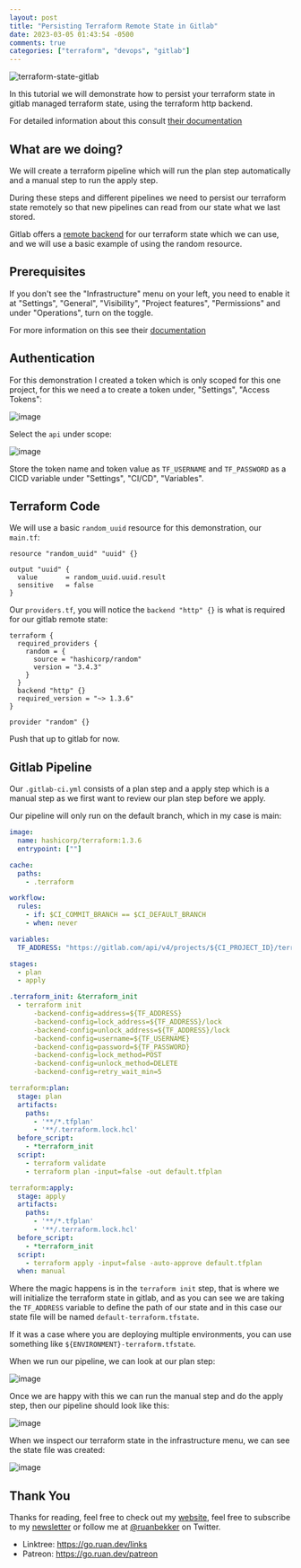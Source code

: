 ```yaml
---
layout: post
title: "Persisting Terraform Remote State in Gitlab"
date: 2023-03-05 01:43:54 -0500
comments: true
categories: ["terraform", "devops", "gitlab"]
---
```


![terraform-state-gitlab](https://user-images.githubusercontent.com/567298/222946002-7cd88466-c584-4ea0-b190-54b1c3052865.png)

In this tutorial we will demonstrate how to persist your terraform state in gitlab managed terraform state, using the terraform http backend.

For detailed information about this consult [their documentation](https://docs.gitlab.com/ee/user/infrastructure/iac/terraform_state.html)

## What are we doing?

We will create a terraform pipeline which will run the plan step automatically and a manual step to run the apply step.

During these steps and different pipelines we need to persist our terraform state remotely so that new pipelines can read from our state what we last stored.

Gitlab offers a [remote backend](https://docs.gitlab.com/ee/user/infrastructure/iac/terraform_state.html) for our terraform state which we can use, and we will use a basic example of using the random resource.

## Prerequisites

If you don't see the "Infrastructure" menu on your left, you need to enable it at "Settings", "General", "Visibility", "Project features", "Permissions" and under "Operations", turn on the toggle.

For more information on this see their [documentation](https://docs.gitlab.com/ee/user/infrastructure/iac/terraform_state.html#prerequisites)

## Authentication

For this demonstration I created a token which is only scoped for this one project, for this we need a to create a token under, "Settings", "Access Tokens":

![image](https://user-images.githubusercontent.com/567298/222896148-6b0121fe-fceb-470e-a096-5db03ae0eab9.png)

Select the `api` under scope:

![image](https://user-images.githubusercontent.com/567298/222896298-fee26e1f-6bcf-4d7c-80eb-ed48ded33bf2.png)

Store the token name and token value as `TF_USERNAME` and `TF_PASSWORD` as a CICD variable under "Settings", "CI/CD", "Variables".

## Terraform Code

We will use a basic `random_uuid` resource for this demonstration, our `main.tf`:

```
resource "random_uuid" "uuid" {}

output "uuid" {
  value       = random_uuid.uuid.result
  sensitive   = false
}
```

Our `providers.tf`, you will notice the `backend "http" {}` is what is required for our gitlab remote state:

```
terraform {
  required_providers {
    random = {
      source = "hashicorp/random"
      version = "3.4.3"
    }
  }
  backend "http" {}
  required_version = "~> 1.3.6"
}

provider "random" {}
```

Push that up to gitlab for now.

## Gitlab Pipeline

Our `.gitlab-ci.yml` consists of a plan step and a apply step which is a manual step as we first want to review our plan step before we apply.

Our pipeline will only run on the default branch, which in my case is main:

```yaml
image:
  name: hashicorp/terraform:1.3.6
  entrypoint: [""]

cache:
  paths:
    - .terraform

workflow:
  rules:
    - if: $CI_COMMIT_BRANCH == $CI_DEFAULT_BRANCH
    - when: never

variables:
  TF_ADDRESS: "https://gitlab.com/api/v4/projects/${CI_PROJECT_ID}/terraform/state/default-terraform.tfstate"

stages:
  - plan
  - apply

.terraform_init: &terraform_init
  - terraform init
      -backend-config=address=${TF_ADDRESS}
      -backend-config=lock_address=${TF_ADDRESS}/lock
      -backend-config=unlock_address=${TF_ADDRESS}/lock
      -backend-config=username=${TF_USERNAME}
      -backend-config=password=${TF_PASSWORD}
      -backend-config=lock_method=POST
      -backend-config=unlock_method=DELETE
      -backend-config=retry_wait_min=5

terraform:plan:
  stage: plan
  artifacts:
    paths:
      - '**/*.tfplan'
      - '**/.terraform.lock.hcl'
  before_script:
    - *terraform_init
  script:
    - terraform validate
    - terraform plan -input=false -out default.tfplan

terraform:apply:
  stage: apply
  artifacts:
    paths:
      - '**/*.tfplan'
      - '**/.terraform.lock.hcl'
  before_script:
    - *terraform_init
  script:
    - terraform apply -input=false -auto-approve default.tfplan
  when: manual
```

Where the magic happens is in the `terraform init` step, that is where we will initialize the terraform state in gitlab, and as you can see we are taking the `TF_ADDRESS` variable to define the path of our state and in this case our state file will be named `default-terraform.tfstate`.

If it was a case where you are deploying multiple environments, you can use something like `${ENVIRONMENT}-terraform.tfstate`.

When we run our pipeline, we can look at our plan step:

![image](https://user-images.githubusercontent.com/567298/222947389-9d9d8d4f-a114-44b5-b183-a2b126ba82b8.png)

Once we are happy with this we can run the manual step and do the apply step, then our pipeline should look like this:

![image](https://user-images.githubusercontent.com/567298/222930015-6445a5da-7887-47a6-989e-f33a33b9451a.png)

When we inspect our terraform state in the infrastructure menu, we can see the state file was created:

![image](https://user-images.githubusercontent.com/567298/222901200-2cd0a0f9-6e81-438f-bc74-286778b648d4.png)

## Thank You

Thanks for reading, feel free to check out my [website](https://ruan.dev/), feel free to subscribe to my [newsletter](http://digests.ruanbekker.com/?via=ruanbekker-blog) or follow me at [@ruanbekker](https://twitter.com/ruanbekker) on Twitter.

- Linktree: https://go.ruan.dev/links
- Patreon: https://go.ruan.dev/patreon
